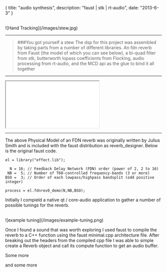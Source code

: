 {
  title: "audio synthesis",
  description: "faust | stk | rt-audio",
  date:  "2013-6-3"
}

<br>
![Hand Tracking](/images/stew.jpg)
<br>

---

>###You got yourself a stew
>The dsp for this project was assembled by taking parts from a number of different libraries.  An fdn reverb from Faust (the model of which you can see below), a bi-quad filter from stk, butterworth lopass coefficients from Flocking, audio processing from rt-audio, and the MCD api as the glue to bind it all together

---

<iframe src="/images/Reverb-svg/process.svg" ></iframe>

---
The above Physical Model of an FDN reverb was originally written by Julius Smith and is included with the faust distribution as reverb_designer. Below is the original faust code.

```
el = library("effect.lib");

  N = 16; // Feedback Delay Network (FDN) order (power of 2, 2 to 16)
 NB =  5; // Number of T60-controlled frequency-bands (3 or more)
BSO =  3; // Order of each lowpass/highpass bandsplit (odd positive integer)

process = el.fdnrev0_demo(N,NB,BSO);
```

Initially I compield a native qt / core-audio application to gather a number of possible tunings for the reverb.

<br>
![example tuning](/images/example-tuning.png)
<br>

Once I found a sound that was worth exploring I used faust to compile the reverb to a C++ function using the faust minimal.cpp architecture file.  After breaking out the headers from the compiled cpp file I was able to simple create a Reverb object and call its compute function to get an audio buffer.



Some more

and some more